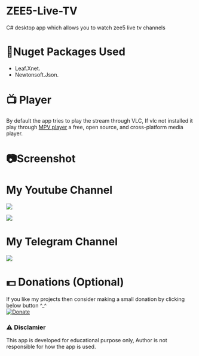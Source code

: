 # ZEE5-Live-TV
 C# desktop app which allows you to watch zee5 live tv channels

 # 📎Nuget Packages Used
* Leaf.Xnet.
* Newtonsoft.Json.

# 📺 Player
By default the app tries to play the stream through VLC, If vlc not installed it play through [MPV player](https://mpv.io/) a free, open source, and cross-platform media player.

# 📷Screenshot

# My Youtube Channel
[![](https://img.shields.io/badge/Subscribe-red?style=for-the-badge&logo=YouTube)](https://www.youtube.com/channel/UCVGasc5jr45eZUpZNHvbtWQ)

[![](https://img.shields.io/youtube/channel/subscribers/UCVGasc5jr45eZUpZNHvbtWQ?style=social)](https://www.youtube.com/channel/UCVGasc5jr45eZUpZNHvbtWQ)

# My Telegram Channel
[![](https://img.shields.io/badge/Telegram-Join%20Now-blue?style=for-the-badge&logo=Telegram)](https://t.me/cracked4free)

# 💵 Donations (Optional)
If you like my projects then consider making a small donation by clicking below button ^_^
<br/>
[![Donate](https://img.shields.io/badge/Donate-PayPal-blue.svg)](https://www.paypal.com/paypalme/henryrics)

### ⚠ Disclamier
This app is developed for educational purpose only, Author is not responsible for how the app is used.
